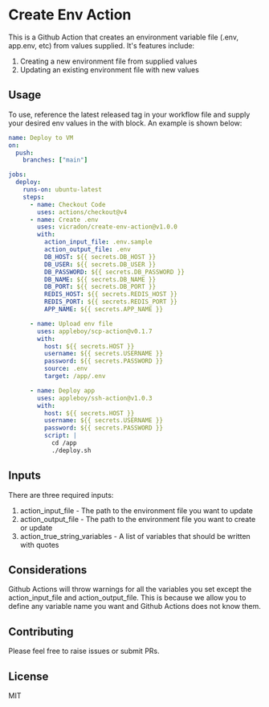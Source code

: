 # Create Env Action

This is a Github Action that creates an environment variable file (.env, app.env, etc) from values supplied. It's features include:

1. Creating a new environment file from supplied values
2. Updating an existing environment file with new values

## Usage

To use, reference the latest released tag in your workflow file and supply your desired env values in the with block. An example is shown below:

```yaml
name: Deploy to VM
on:
  push:
    branches: ["main"]

jobs:
  deploy:
    runs-on: ubuntu-latest
    steps:
      - name: Checkout Code
        uses: actions/checkout@v4
      - name: Create .env
        uses: vicradon/create-env-action@v1.0.0
        with:
          action_input_file: .env.sample
          action_output_file: .env
          DB_HOST: ${{ secrets.DB_HOST }}
          DB_USER: ${{ secrets.DB_USER }}
          DB_PASSWORD: ${{ secrets.DB_PASSWORD }}
          DB_NAME: ${{ secrets.DB_NAME }}
          DB_PORT: ${{ secrets.DB_PORT }}
          REDIS_HOST: ${{ secrets.REDIS_HOST }}
          REDIS_PORT: ${{ secrets.REDIS_PORT }}
          APP_NAME: ${{ secrets.APP_NAME }}

      - name: Upload env file
        uses: appleboy/scp-action@v0.1.7
        with:
          host: ${{ secrets.HOST }}
          username: ${{ secrets.USERNAME }}
          password: ${{ secrets.PASSWORD }}
          source: .env
          target: /app/.env

      - name: Deploy app
        uses: appleboy/ssh-action@v1.0.3
        with:
          host: ${{ secrets.HOST }}
          username: ${{ secrets.USERNAME }}
          password: ${{ secrets.PASSWORD }}
          script: |
            cd /app
            ./deploy.sh
```

## Inputs

There are three required inputs:

1. action_input_file - The path to the environment file you want to update
2. action_output_file - The path to the environment file you want to create or update
3. action_true_string_variables - A list of variables that should be written with quotes

## Considerations

Github Actions will throw warnings for all the variables you set except the action_input_file and action_output_file. This is because we allow you to define any variable name you want and Github Actions does not know them.

## Contributing

Please feel free to raise issues or submit PRs.

## License

MIT
